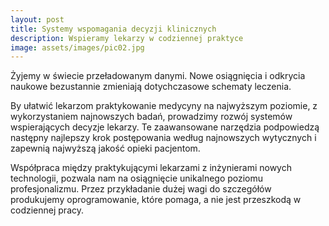 ```yaml
---
layout: post
title: Systemy wspomagania decyzji klinicznych
description: Wspieramy lekarzy w codziennej praktyce
image: assets/images/pic02.jpg
---
```


Żyjemy w świecie przeładowanym danymi. Nowe osiągnięcia i odkrycia naukowe bezustannie zmieniają dotychczasowe schematy leczenia.

By ułatwić lekarzom praktykowanie medycyny na najwyższym poziomie, z wykorzystaniem najnowszych badań, prowadzimy rozwój systemów
wspierających decyzje lekarzy. Te zaawansowane narzędzia podpowiedzą następny najlepszy krok postępowania według najnowszych wytycznych
i zapewnią najwyższą jakość opieki pacjentom.

Współpraca między praktykującymi lekarzami z inżynierami nowych technologii, pozwala nam na osiągnięcie unikalnego poziomu profesjonalizmu.
Przez przykładanie dużej wagi do szczegółów produkujemy oprogramowanie, które pomaga, a nie jest przeszkodą w codziennej pracy.
